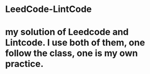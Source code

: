 # LeedCode-LintCode

# my solution of Leedcode and Lintcode. I use both of them, one follow the class, one is my own practice.
